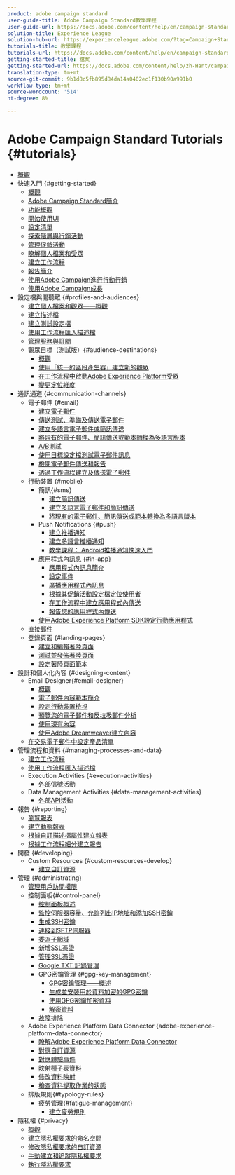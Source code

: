 ```yaml
---
product: adobe campaign standard
user-guide-title: Adobe Campaign Standard教學課程
user-guide-url: https://docs.adobe.com/content/help/en/campaign-standard-learn/tutorials/overview.html
solution-title: Experience League
solution-hub-url: https://experienceleague.adobe.com/?tag=Campaign+Standard#recommended/solutions/campaign
tutorials-title: 教學課程
tutorials-url: https://docs.adobe.com/content/help/en/campaign-standard-learn/tutorials/overview.html
getting-started-title: 檔案
getting-started-url: https://docs.adobe.com/content/help/zh-Hant/campaign-standard/using/campaign-standard-home.html
translation-type: tm+mt
source-git-commit: 9b1d8c5fb895d84da14a0402ec1f130b90a991b0
workflow-type: tm+mt
source-wordcount: '514'
ht-degree: 8%

---
```



# Adobe Campaign Standard Tutorials {#tutorials}

+ [概觀](/help/overview.md)
+ 快速入門 {#getting-started}
   + [概觀](/help/getting-started/getting-started-overview.md)
   + [Adobe Campaign Standard簡介](/help/getting-started/adobe-campaign-standard-introduction.md)
   + [功能概觀](/help/getting-started/functional-overview.md)
   + [開始使用UI](/help/getting-started/getting-started-with-the-ui.md)
   + [設定清單](/help/getting-started/configure-a-list.md)
   + [探索階層與行銷活動](/help/getting-started/explore-hierarchy-and-marketing-activities.md)
   + [管理促銷活動](/help/getting-started/managing-campaigns.md)
   + [瞭解個人檔案和受眾](/help/getting-started/understanding-profiles-and-audiences.md)
   + [建立工作流程](/help/managing-processes-and-data/create-workflow.md)
   + [報告簡介](/help/getting-started/reporting-with-adobe-campaign-introduction.md)
   + [使用Adobe Campaign進行行動行銷](/help/getting-started/mobile-marketing-with-adobe-campaign.md)
   + [使用Adobe Campaign成長](/help/getting-started/growing-with-adobe-campaign.md)
+ 設定檔與閱聽眾 {#profiles-and-audiences}
   + [建立個人檔案和觀眾——概觀](/help/profiles-and-audiences/creating-profiles-and-audiences.md)
   + [建立描述檔](/help/profiles-and-audiences/creating-a-profile.md)
   + [建立測試設定檔](/help/profiles-and-audiences/test-profiles.md)
   + [使用工作流程匯入描述檔](/help/managing-processes-and-data/importing-profiles.md)
   + [管理服務與訂閱](/help/managing-processes-and-data/services-and-subscriptions.md)
   + 觀眾目標（測試版）{#audience-destinations}
      + [概觀](/help/profiles-and-audiences/audience-destinations/audience-destinations-overview.md)
      + [使用「統一的區段產生器」建立新的觀眾](/help/profiles-and-audiences/audience-destinations/creating-audiences-using-segment-builder.md)
      + [在工作流程中啟動Adobe Experience Platform受眾](/help/profiles-and-audiences/audience-destinations/activating-aep-audiences.md)
      + [變更定位維度](/help/profiles-and-audiences/audience-destinations/changing-targeting-dimension.md)
+ 通訊通道 {#communication-channels}
   + 電子郵件 {#email}
      + [建立電子郵件](/help/communication-channels/email/create-email-from-homepage.md)
      + [傳送測試、準備及傳送電子郵件](/help/communication-channels/email/sending-test-preparing-sending-email.md)
      + [建立多語言電子郵件或簡訊傳送](/help/communication-channels/create-multilingual-deliveries.md)
      + [將現有的電子郵件、簡訊傳送或範本轉換為多語言版本](/help/communication-channels/covert-into-multilingual-deliveries.md)
      + [A/B測試](/help/communication-channels/email/a-b-testing.md)
      + [使用目標設定檔測試電子郵件訊息](/help/communication-channels/email/profile-substitution.md)
      + [檢閱電子郵件傳送和報告](/help/communication-channels/email/reviewing-personalized-email-delivery-and-reports.md)
      + [透過工作流程建立及傳送電子郵件](/help/communication-channels/email/create-and-send-emails-via-workflow.md)
   + 行動裝置 {#mobile}
      + 簡訊{#sms}
         + [建立簡訊傳送](/help/communication-channels/mobile/sms/sms-delivery.md)
         + [建立多語言電子郵件和簡訊傳送](/help/communication-channels/create-multilingual-deliveries.md)
         + [將現有的電子郵件、簡訊傳送或範本轉換為多語言版本](/help/communication-channels/covert-into-multilingual-deliveries.md)
      + Push Notifications {#push}
         + [建立推播通知](/help/communication-channels/mobile/push-notifications/creating-a-push-notification.md)
         + [建立多語言推播通知](/help/communication-channels/mobile/push-notifications/creating-multilingual-push-notifications.md)
         + [教學課程： Android推播通知快速入門](https://docs.adobe.com/content/help/en/campaign-standard-learn/getting-started-with-push-notifications-android/introduction.html)
      + 應用程式內訊息 {#in-app}
         + [應用程式內訊息簡介](/help/communication-channels/mobile/in-app/in-app-message-overview.md)
         + [設定事件](/help/communication-channels/mobile/in-app/configure-events.md)
         + [廣播應用程式內訊息](/help/communication-channels/mobile/in-app/broadcast-in-app-message.md)
         + [根據其促銷活動設定檔定位使用者](/help/communication-channels/mobile/in-app/target-users-based-on-campaign-profile.md)
         + [在工作流程中建立應用程式內傳送](/help/communication-channels/mobile/in-app/in-app-activity.md)
         + [報告您的應用程式內傳送](/help/communication-channels/mobile/in-app/in-app-reporting.md)
      + [使用Adobe Experience Platform SDK設定行動應用程式](/help/communication-channels/mobile/configure-mobile-apps-using-aep-sdk.md)
   + [直接郵件](/help/communication-channels/direct-mail/directmail.md)
   + 登錄頁面 {#landing-pages}
      + [建立和編輯著陸頁面](/help/communication-channels/landing-pages/landing-page-create-and-edit.md)
      + [測試並發佈著陸頁面](/help/communication-channels/landing-pages/landing-page-test-and-publish.md)
      + [設定著陸頁面範本](/help/communication-channels/landing-pages/landing-page-configure-templates.md)
+ 設計和個人化內容 {#designing-content}
   + Email Designer{#email-designer}
      + [概觀](/help/designing-content/email-designer/email-designer-overview.md)
      + [電子郵件內容範本簡介](/help/designing-content/email-designer/email-content-templates.md)
      + [設定行動裝置檢視](/help/designing-content/email-designer/configure-the-mobile-view.md)
      + [預覽您的電子郵件和反垃圾郵件分析](/help/designing-content/email-designer/preview-your-email.md)
      + [使用現有內容](/help/designing-content/email-designer/working-with-existing-content.md)
      + [使用Adobe Dreamweaver建立內容](/help/designing-content/email-designer/dreamweaver-integration.md)
   + [在交易電子郵件中設定產品清單](/help/designing-content/product-listings-in-transactional-email.md)
+ 管理流程和資料 {#managing-processes-and-data}
   + [建立工作流程](/help/managing-processes-and-data/create-workflow.md)
   + [使用工作流程匯入描述檔](/help/managing-processes-and-data/importing-profiles.md)
   + Execution Activities {#execution-activities}
      + [外部信號活動](/help/managing-processes-and-data/execution-activities/external-signal-activity.md)
   + Data Management Activities {#data-management-activities}
      + [外部API活動](/help/managing-processes-and-data/data-management-activities/external-api-activity.md)
+ 報告 {#reporting}
   + [瀏覽報表](/help/getting-started/exploring-reports.md)
   + [建立動態報表](/help/reporting/creating-a-dynamic-report.md)
   + [根據自訂描述檔屬性建立報表](/help/reporting/custom-profile-attributes-dynamic-reports.md)
   + [根據工作流程細分建立報告](/help/reporting/report-on-workflow-segments.md)
+ 開發 {#developing}
   + Custom Resources {#custom-resources-develop}
      + [建立自訂資源](/help/managing-processes-and-data/custom-resources/creating-custom-resources.md)
+ 管理 {#administrating}
   + [管理用戶訪問權限](/help/administrating/managing-user-access-rights.md)
   + 控制面板{#control-panel}
      + [控制面板概述](/help/administrating/control-panel/control-panel-overview.md)
      + [監控伺服器容量、允許列出IP地址和添加SSH密鑰](/help/administrating/control-panel/monitoring-server-capacity-allow-listing-adding-ssh-key.md)
      + [生成SSH密鑰](/help/administrating/control-panel/generate-ssh-key.md)
      + [連接到SFTP伺服器](/help/administrating/control-panel/connect-to-sftp-server.md)
      + [委派子網域](/help/administrating/control-panel/subdomain-delegation.md)
      + [新增SSL憑證](/help/administrating/control-panel/adding-ssl-certificates.md)
      + [管理SSL憑證](/help/administrating/control-panel/managing-ssl-certificates.md)
      + [Google TXT 記錄管理](/help/administrating/control-panel/google-txt-record-management.md)
      + GPG密鑰管理 {#gpg-key-management}
         + [GPG密鑰管理——概述](/help/administrating/control-panel/gpg-key-management/gpg-key-management-overview.md)
         + [生成並安裝用於資料加密的GPG密鑰](/help/administrating/control-panel/gpg-key-management/generating-and-installing-gpg-keys-for-data-encryption.md)
         + [使用GPG密鑰加密資料](/help/administrating/control-panel/gpg-key-management/using-a-gpg-key-to-encrypt-data.md)
         + [解密資料](/help/administrating/control-panel/gpg-key-management/decrypting-data.md)
      + [故障排除](/help/administrating/control-panel/trouble-shooting.md)
   + Adobe Experience Platform Data Connector {adobe-experience-platform-data-connector}
      + [瞭解Adobe Experience Platform Data Connector](/help/administrating/adobe-experience-platform-data-connector/understanding-the-adobe-experience-platform-data-connector.md)
      + [對應自訂資源](/help/administrating/adobe-experience-platform-data-connector/mapping-custom-resources.md)
      + [對應體驗事件](/help/administrating/adobe-experience-platform-data-connector/mapping-experience-events.md)
      + [映射種子表資料](/help/administrating/adobe-experience-platform-data-connector/mapping-seed-table-data.md)
      + [修改資料映射](/help/administrating/adobe-experience-platform-data-connector/modifying-data-mapping.md)
      + [檢查資料提取作業的狀態](/help/administrating/adobe-experience-platform-data-connector/checking-status-of-data-ingestion-jobs.md)
   + 排版規則{#typology-rules}
      + 疲勞管理{#fatigue-management}
         + [建立疲勞規則](/help/administrating/typology-rules/fatigue-management/create-fatigue-rules.md)
+ 隱私權 {#privacy}
   + [概觀](/help/privacy/privacy-overview.md)
   + [建立隱私權要求的命名空間](/help/privacy/namespaces-for-privacy-requests.md)
   + [修改隱私權要求的自訂資源](/help/privacy/custom-resources-for-privacy-requests.md)
   + [手動建立和追蹤隱私權要求](/help/privacy/create-and-track-privacy-requests.md)
   + [執行隱私權要求](/help/privacy/execute-privacy-requests.md)
